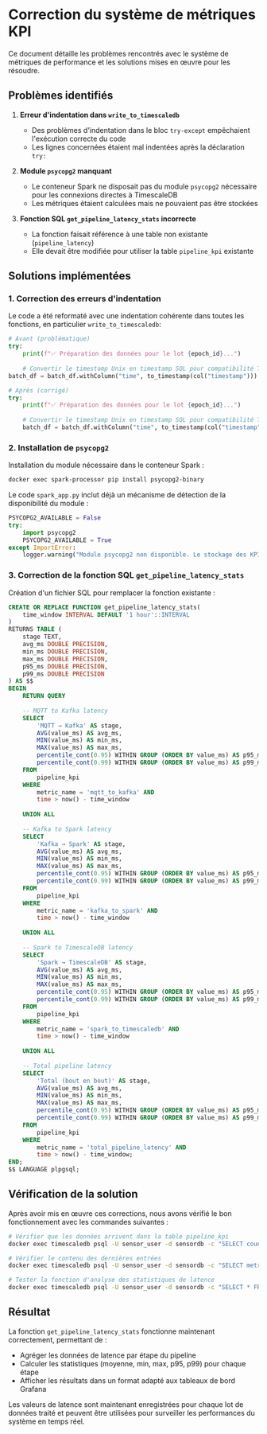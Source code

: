 # Correction du système de métriques KPI

Ce document détaille les problèmes rencontrés avec le système de métriques de performance et les solutions mises en œuvre pour les résoudre.

## Problèmes identifiés

1. **Erreur d'indentation dans `write_to_timescaledb`**
   - Des problèmes d'indentation dans le bloc `try-except` empêchaient l'exécution correcte du code
   - Les lignes concernées étaient mal indentées après la déclaration `try:`

2. **Module `psycopg2` manquant**
   - Le conteneur Spark ne disposait pas du module `psycopg2` nécessaire pour les connexions directes à TimescaleDB
   - Les métriques étaient calculées mais ne pouvaient pas être stockées

3. **Fonction SQL `get_pipeline_latency_stats` incorrecte**
   - La fonction faisait référence à une table non existante (`pipeline_latency`)
   - Elle devait être modifiée pour utiliser la table `pipeline_kpi` existante

## Solutions implémentées

### 1. Correction des erreurs d'indentation

Le code a été reformaté avec une indentation cohérente dans toutes les fonctions, en particulier `write_to_timescaledb`:

```python
# Avant (problématique)
try:
    print(f"✅ Préparation des données pour le lot {epoch_id}...")
    
    # Convertir le timestamp Unix en timestamp SQL pour compatibilité TimescaleDB
batch_df = batch_df.withColumn("time", to_timestamp(col("timestamp")))

# Après (corrigé)
try:
    print(f"✅ Préparation des données pour le lot {epoch_id}...")
    
    # Convertir le timestamp Unix en timestamp SQL pour compatibilité TimescaleDB
    batch_df = batch_df.withColumn("time", to_timestamp(col("timestamp")))
```

### 2. Installation de `psycopg2`

Installation du module nécessaire dans le conteneur Spark :

```bash
docker exec spark-processor pip install psycopg2-binary
```

Le code `spark_app.py` inclut déjà un mécanisme de détection de la disponibilité du module :

```python
PSYCOPG2_AVAILABLE = False
try:
    import psycopg2
    PSYCOPG2_AVAILABLE = True
except ImportError:
    logger.warning("Module psycopg2 non disponible. Le stockage des KPI en base de données sera limité.")
```

### 3. Correction de la fonction SQL `get_pipeline_latency_stats`

Création d'un fichier SQL pour remplacer la fonction existante :

```sql
CREATE OR REPLACE FUNCTION get_pipeline_latency_stats(
    time_window INTERVAL DEFAULT '1 hour'::INTERVAL
)
RETURNS TABLE (
    stage TEXT,
    avg_ms DOUBLE PRECISION,
    min_ms DOUBLE PRECISION,
    max_ms DOUBLE PRECISION,
    p95_ms DOUBLE PRECISION,
    p99_ms DOUBLE PRECISION
) AS $$
BEGIN
    RETURN QUERY
    
    -- MQTT to Kafka latency
    SELECT 
        'MQTT → Kafka' AS stage,
        AVG(value_ms) AS avg_ms,
        MIN(value_ms) AS min_ms,
        MAX(value_ms) AS max_ms,
        percentile_cont(0.95) WITHIN GROUP (ORDER BY value_ms) AS p95_ms,
        percentile_cont(0.99) WITHIN GROUP (ORDER BY value_ms) AS p99_ms
    FROM 
        pipeline_kpi
    WHERE 
        metric_name = 'mqtt_to_kafka' AND
        time > now() - time_window
    
    UNION ALL
    
    -- Kafka to Spark latency
    SELECT 
        'Kafka → Spark' AS stage,
        AVG(value_ms) AS avg_ms,
        MIN(value_ms) AS min_ms,
        MAX(value_ms) AS max_ms,
        percentile_cont(0.95) WITHIN GROUP (ORDER BY value_ms) AS p95_ms,
        percentile_cont(0.99) WITHIN GROUP (ORDER BY value_ms) AS p99_ms
    FROM 
        pipeline_kpi
    WHERE 
        metric_name = 'kafka_to_spark' AND
        time > now() - time_window
    
    UNION ALL
    
    -- Spark to TimescaleDB latency
    SELECT 
        'Spark → TimescaleDB' AS stage,
        AVG(value_ms) AS avg_ms,
        MIN(value_ms) AS min_ms,
        MAX(value_ms) AS max_ms,
        percentile_cont(0.95) WITHIN GROUP (ORDER BY value_ms) AS p95_ms,
        percentile_cont(0.99) WITHIN GROUP (ORDER BY value_ms) AS p99_ms
    FROM 
        pipeline_kpi
    WHERE 
        metric_name = 'spark_to_timescaledb' AND
        time > now() - time_window
    
    UNION ALL
    
    -- Total pipeline latency
    SELECT 
        'Total (bout en bout)' AS stage,
        AVG(value_ms) AS avg_ms,
        MIN(value_ms) AS min_ms,
        MAX(value_ms) AS max_ms,
        percentile_cont(0.95) WITHIN GROUP (ORDER BY value_ms) AS p95_ms,
        percentile_cont(0.99) WITHIN GROUP (ORDER BY value_ms) AS p99_ms
    FROM 
        pipeline_kpi
    WHERE 
        metric_name = 'total_pipeline_latency' AND
        time > now() - time_window;
END;
$$ LANGUAGE plpgsql;
```

## Vérification de la solution

Après avoir mis en œuvre ces corrections, nous avons vérifié le bon fonctionnement avec les commandes suivantes :

```bash
# Vérifier que les données arrivent dans la table pipeline_kpi
docker exec timescaledb psql -U sensor_user -d sensordb -c "SELECT count(*) FROM pipeline_kpi;"

# Vérifier le contenu des dernières entrées
docker exec timescaledb psql -U sensor_user -d sensordb -c "SELECT metric_name, value_ms, message_count, time FROM pipeline_kpi ORDER BY time DESC LIMIT 10;"

# Tester la fonction d'analyse des statistiques de latence
docker exec timescaledb psql -U sensor_user -d sensordb -c "SELECT * FROM get_pipeline_latency_stats('1 hour'::interval);"
```

## Résultat

La fonction `get_pipeline_latency_stats` fonctionne maintenant correctement, permettant de :

- Agréger les données de latence par étape du pipeline
- Calculer les statistiques (moyenne, min, max, p95, p99) pour chaque étape
- Afficher les résultats dans un format adapté aux tableaux de bord Grafana

Les valeurs de latence sont maintenant enregistrées pour chaque lot de données traité et peuvent être utilisées pour surveiller les performances du système en temps réel. 